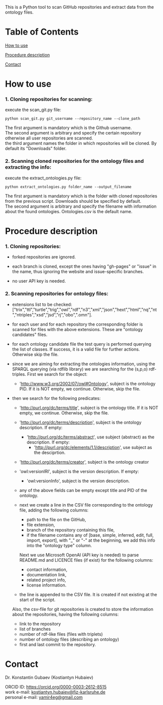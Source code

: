 This is a Python tool to scan GitHub repositories and extract data from the ontology files.

# Table of Contents  

[How to use](#How-to-use)  

[Procedure description](#Procedure-description)  

[Contact](#Contact)

# How to use
### 1. Cloning repositories for scanning:
execute the scan_git.py file:
```
python scan_git.py git_username --repository_name --clone_path
```
The first argument is mandatory which is the Github username.</br>
The second argument is arbitrary and specify the certain repository otherwise all user repositories are scanned.</br>
the third argument names the folder in which repositories will be cloned. By default its "Downloads" folder.</br>

### 2. Scanning cloned repositories for the ontology files and extracting the info:
execute the extract_ontologies.py file:
```
python extract_ontologies.py folder_name --output_filename
```
The first argument is mandatory which is the folder with cloned repositories from the previous script. Downloads should be specified by default.</br>
The second argument is arbitrary and specify the filename with information about the found ontologies. Ontologies.csv is the default name.</br>

# Procedure description
### 1. Cloning repositories:

- forked repositories are ignored.
  
- each branch is cloned, except the ones having "gh-pages" or "issue" in the name, thus ignoring the website and issue-specific branches.

- no user API key is needed.

### 2. Scanning repositories for ontology files:

- extensions list to be checked: ["trix","ttl","turtle","trig","owl","rdf","n3","xml","json","hext","html","nq","nt","ntriples","xsd","jsd","rj","obo",".omn"].

- for each user and for each repository the corresponding folder is scanned for files with the above extensions. These are "ontology candidates" files.

- for each ontology candidate file the test query is performed querying the list of classes. If success, it is a valid file for further actions. Otherwise skip the file.

- since we are aiming for extracting the ontologies information, using the SPARQL querying (via rdflib library) we are searching for the (s,p,o) rdf-triples. First we search for the object:
    - 'http://www.w3.org/2002/07/owl#Ontology', subject is the ontology PID. If it is NOT empty, we continue. Otherwise, skip the file.
- then we search for the following predicates:
    - 'http://purl.org/dc/terms/title', subject is the ontology title. If it is NOT empty, we continue. Otherwise, skip the file.
    - 'http://purl.org/dc/terms/description', subject is the ontology description. If empty:
      - 'http://purl.org/dc/terms/abstract', use subject (abstract) as the description. If empty:
          - 'http://purl.org/dc/elements/1.1/description', use subject as the desciprtion.
    - 'http://purl.org/dc/terms/creator', subject is the ontology creator
    - 'owl:versionIRI', subject is the version description. If empty:
        - 'owl:versionInfo', subject is the version description.
     
  - any of the above fields can be empty except title and PID of the ontology.
 
  - next we create a line in the CSV file corresponding to the ontology file, adding the following columns:
      - path to the file on the GitHub,
      - file extension,
      - branch of the repository containing this file,
      - if the filename contains any of [base, simple, inferred, edit, full, import, export], with "_" or "-" at the beginning, we add this info into the "ontology type" column.
        
    Next we use Microsoft OpenAI (API key is needed) to parse README.md and LICENCE files (if exist) for the following columns:
    
      - contact information,
      - documentation link,
      - related project info,
      - license information.
   
  - the line is appended to the CSV file. It is created if not existing at the start of the script.
 
  Also, the csv-file for git repositories is created to store the information about the repositories, having the following columns:
  - link to the repository
  - list of branches
  - number of rdf-like files (files with triplets)
  - number of ontology files (describing an ontology)
  - first and last commit to the repository.

# Contact

Dr. Konstantin Gubaev (Kostiantyn Hubaiev)

ORCID ID: https://orcid.org/0000-0003-2612-8515</br>
work e-mail: kostiantyn.hubaiev@fiz-karlsruhe.de</br>
personal e-mail: yamir4eg@gmail.com</br>
